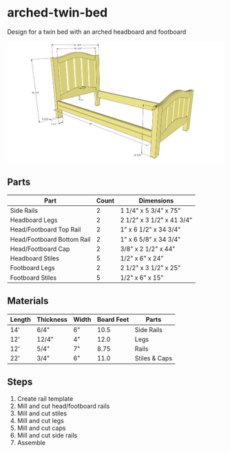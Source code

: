 # arched-twin-bed
Design for a twin bed with an arched headboard and footboard

![SketchUp Screenshot](arched-twin-bed.png)

## Parts

|Part|Count|Dimensions|
|-----|-|-------|
|Side Rails|2|1 1/4" x 5 3/4" x 75"
|Headboard Legs|2|2 1/2" x 3 1/2" x 41 3/4"
|Head/Footboard Top Rail|2|1" x 6 1/2" x 34 3/4"
|Head/Footboard Bottom Rail|2|1" x 6 5/8" x 34 3/4"
|Head/Footboard Cap|2|3/8" x 2 1/2" x 44"
|Headboard Stiles|5|1/2" x 6" x 24"
|Footboard Legs|2|2 1/2" x 3 1/2" x 25"
|Footboard Stiles|5|1/2" x 6" x 15"

## Materials
|Length|Thickness|Width|Board Feet|Parts|
|--|--|--|--|--|
|14'|6/4"|6"|10.5|Side Rails
|12'|12/4"|4"|12.0|Legs
|12'|5/4"|7"|8.75|Rails
|22'|3/4"|6"|11.0|Stiles & Caps

## Steps
1. Create rail template
2. Mill and cut head/footboard rails
3. Mill and cut stiles
4. Mill and cut legs
5. Mill and cut caps
6. Mill and cut side rails
7. Assemble
